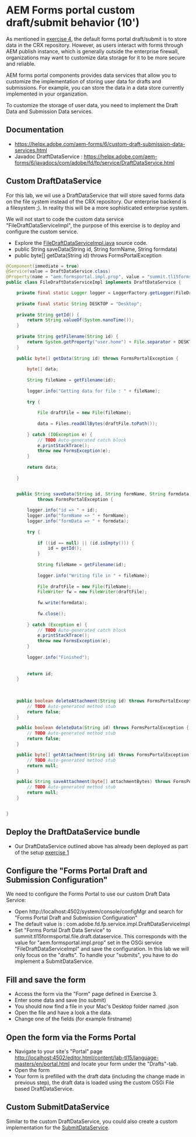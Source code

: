 # AEM Forms portal custom draft/submit behavior (10')

As mentioned in [exercise 4](../exercise4/README.md), the default forms portal draft/submit is to store data in the CRX repository. However, as users interact with forms through AEM publish instance, which is generally outside the enterprise firewall, organizations may want to customize data storage for it to be more secure and reliable.

AEM forms portal components provides data services that allow you to customize the implementation of storing user data for drafts and submissions. For example, you can store the data in a data store currently implemented in your organization.

To customize the storage of user data, you need to implement the Draft Data and Submission Data services.

## Documentation

* https://helpx.adobe.com/aem-forms/6/custom-draft-submission-data-services.html
* Javadoc DratftDataService : https://helpx.adobe.com/aem-forms/6/javadocs/com/adobe/fd/fp/service/DraftDataService.html

## Custom DraftDataService

For this lab, we wil use a DraftDataService that will store saved forms data on the file system instead of the CRX repository. Our enterprise backend is a filesystem ;). In reality this will be a more sophisticated enterprise system.

We will not start to code the custom data service "FileDraftDataServiceImpl", the purpose of this exercise is to deploy and configure the custom service.

* Explore the [FileDraftDataServiceImpl.java](../resources/FileDraftDataServiceImpl.java) source code.
* public String saveData(String id, String formName, String formdata)
* public byte[] getData(String id) throws FormsPortalException

```java
@Component(immediate = true)
@Service(value = DraftDataService.class)
@Property(name = "aem.formsportal.impl.prop", value = "summit.tl15formsportal.file.draft.dataservice")
public class FileDraftDataServiceImpl implements DraftDataService {

	private final static Logger logger = LoggerFactory.getLogger(FileDraftDataServiceImpl.class);
	
	private final static String DESKTOP = "Desktop";
	
	private String getId() {
        return String.valueOf(System.nanoTime());
    }
	
	private String getFilename(String id) {
		return System.getProperty("user.home") + File.separator + DESKTOP + File.separator + id + ".json";
	}
	
	public byte[] getData(String id) throws FormsPortalException {
		
		byte[] data;
		
		String fileName = getFilename(id);
		
		logger.info("Getting data for file : " + fileName);
		
		try {
			
			File draftFile = new File(fileName);
			
			data = Files.readAllBytes(draftFile.toPath());
			
		} catch (IOException e) {
			// TODO Auto-generated catch block
			e.printStackTrace();
			throw new FormsException(e);
		}
		
		return data;
		
	}


	public String saveData(String id, String formName, String formdata)
			throws FormsPortalException {
		
		logger.info("id => " + id);
		logger.info("formName => " + formName);
		logger.info("formData => " + formdata);
		
		try {
			
			if ((id == null) || (id.isEmpty())) {	
				id = getId();
			}
			
			String fileName = getFilename(id);
			
			logger.info("Writing file in " + fileName);
			
			File draftFile = new File(fileName);
			FileWriter fw = new FileWriter(draftFile);
			
			fw.write(formdata);
			
			fw.close();
			
		} catch (Exception e) {
			// TODO Auto-generated catch block
			e.printStackTrace();
			throw new FormsException(e);
		}
		
		logger.info("Finished");
		
		
		return id;
	}
	
	
	
	public boolean deleteAttachment(String id) throws FormsPortalException {
		// TODO Auto-generated method stub
		return false;
	}

	public boolean deleteData(String id) throws FormsPortalException {
		// TODO Auto-generated method stub
		return false;
	}

	public byte[] getAttachment(String id) throws FormsPortalException {
		// TODO Auto-generated method stub
		return null;
	}

	public String saveAttachment(byte[] attachmentBytes) throws FormsPortalException {
		// TODO Auto-generated method stub
		return null;
	}


}
```

## Deploy the DraftDataService bundle

* Our DraftDataService outlined above has already been deployed as part of the setup [exercise 1](../exercise1/README.md) 

## Configure the "Forms Portal Draft and Submission Configuration"

We need to configure the Forms Portal to use our custom Draft Data Service:

* Open http://localhost:4502/system/console/configMgr and search for "Forms Portal Draft and Submission Configuration"
* The default value is : com.adobe.fd.fp.service.impl.DraftDataServiceImpl
* Set "Forms Portal Draft Data Service" to summit.tl15formsportal.file.draft.dataservice. This corresponds with the value for "aem.formsportal.impl.prop" set in the OSGi service "FileDraftDataServiceImpl" and save the configuration. In this lab we will only focus on the "drafts". To handle your "submits", you have to do implement a SubmitDataService.

## Fill and save the form

* Access the form via the "Form" page defined in Exercise 3.
* Enter some data and save (no submit)
* You should now find a file in your Mac's Desktop folder named <number>.json
* Open the file and have a look a the data.
* Change one of the fields (for example firstname)
    
## Open the form via the Forms Portal 

* Navigate to your site's "Portal" page [http://localhost:4502/editor.html/content/lab-tl15/language-masters/en/portal.html](http://localhost:4502/editor.html/content/lab-tl15/language-masters/en/portal.html) and locate your form under the "Drafts"-tab.
* Open the form
* Your form is prefilled with the draft data (including the change made in previous step), the draft data is loaded using the custom OSGi File based DraftDataService.  


## Custom SubmitDataService

Similar to the custom DraftDataService, you could also create a custom implementation for the [SubmitDataService](https://helpx.adobe.com/aem-forms/6-1/javadocs/com/adobe/fd/fp/service/SubmitDataService.html).

